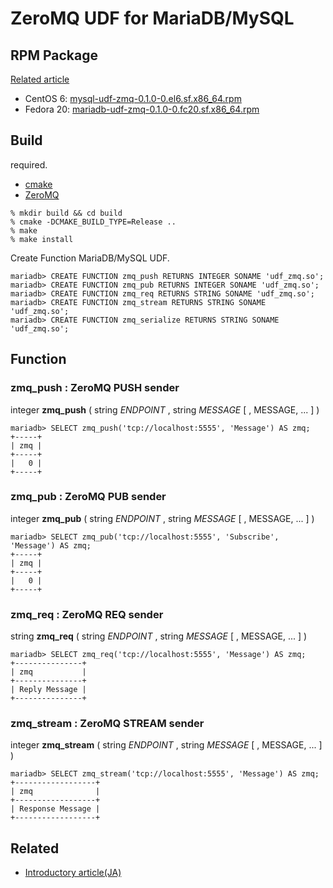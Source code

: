 # ZeroMQ UDF for MariaDB/MySQL

## RPM Package

[Related article](http://hiden.samurai-factory.jp/mysql/udf_zmq/download)

* CentOS 6: [mysql-udf-zmq-0.1.0-0.el6.sf.x86_64.rpm](http://hiden.samurai-factory.jp/download/rpm/el6/mysql-udf-zmq-0.1.0-0.el6.sf.x86_64.rpm)
* Fedora 20: [mariadb-udf-zmq-0.1.0-0.fc20.sf.x86_64.rpm](http://hiden.samurai-factory.jp/download/rpm/fc20/mariadb-udf-zmq-0.1.0-0.fc20.sf.x86_64.rpm)


## Build

required.

* [cmake](http://www.cmake.org)
* [ZeroMQ](http://zeromq.org)

```
% mkdir build && cd build
% cmake -DCMAKE_BUILD_TYPE=Release ..
% make
% make install
```

Create Function MariaDB/MySQL UDF.

```
mariadb> CREATE FUNCTION zmq_push RETURNS INTEGER SONAME 'udf_zmq.so';
mariadb> CREATE FUNCTION zmq_pub RETURNS INTEGER SONAME 'udf_zmq.so';
mariadb> CREATE FUNCTION zmq_req RETURNS STRING SONAME 'udf_zmq.so';
mariadb> CREATE FUNCTION zmq_stream RETURNS STRING SONAME 'udf_zmq.so';
mariadb> CREATE FUNCTION zmq_serialize RETURNS STRING SONAME 'udf_zmq.so';
```

<!--
mariadb> SELECT * FROM `mysql`.`func`;
+---------------+-----+------------+----------+
| name          | ret | dl         | type     |
+---------------+-----+------------+----------+
| zmq_push      |   2 | udf_zmq.so | function |
| zmq_pub       |   2 | udf_zmq.so | function |
| zmq_req       |   0 | udf_zmq.so | function |
| zmq_stream    |   0 | udf_zmq.so | function |
| zmq_serialize |   0 | udf_zmq.so | function |
+---------------+-----+------------+----------+
-->

## Function

### zmq\_push : ZeroMQ PUSH sender

integer **zmq\_push** ( string _ENDPOINT_ , string _MESSAGE_ [ , MESSAGE, ... ] )

```
mariadb> SELECT zmq_push('tcp://localhost:5555', 'Message') AS zmq;
+-----+
| zmq |
+-----+
|   0 |
+-----+
```

### zmq\_pub : ZeroMQ PUB sender

integer **zmq\_pub** ( string _ENDPOINT_ , string _MESSAGE_ [ , MESSAGE, ... ] )

```
mariadb> SELECT zmq_pub('tcp://localhost:5555', 'Subscribe', 'Message') AS zmq;
+-----+
| zmq |
+-----+
|   0 |
+-----+
```

### zmq\_req : ZeroMQ REQ sender

string **zmq\_req** ( string _ENDPOINT_ , string _MESSAGE_ [ , MESSAGE, ... ] )

```
mariadb> SELECT zmq_req('tcp://localhost:5555', 'Message') AS zmq;
+---------------+
| zmq           |
+---------------+
| Reply Message |
+---------------+
```

### zmq\_stream : ZeroMQ STREAM sender

integer **zmq\_stream** ( string _ENDPOINT_ , string _MESSAGE_ [ , MESSAGE, ... ] )

```
mariadb> SELECT zmq_stream('tcp://localhost:5555', 'Message') AS zmq;
+------------------+
| zmq              |
+------------------+
| Response Message |
+------------------+
```

<!--
SELECT zmq_stream('tcp://127.0.0.1:80', "GET / HTTP/1.1\r\nHost:localhost\r\n\r\n");
SELECT zmq_stream('tcp://127.0.0.1:80', "POST / HTTP/1.1\r\nHost:localhost\r\nContent-Type:application/x-www-form-urlencoded\r\nContent-Length:9\r\n\r\ntest=hoge\r\n") as zmq;
-->

## Related

* [Introductory article(JA)](http://hiden.samurai-factory.jp/mysql/udf_zmq/)
